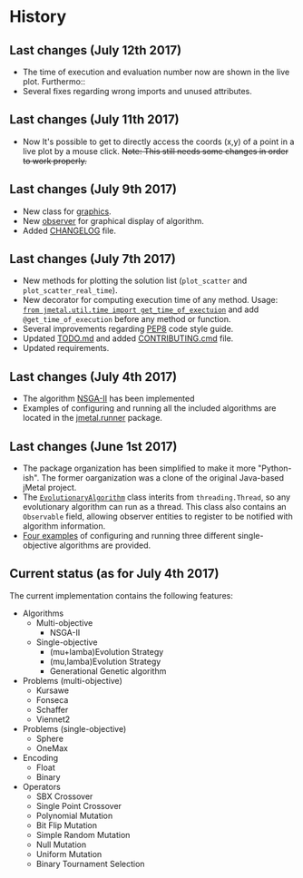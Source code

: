 # History
## Last changes (July 12th 2017)
* The time of execution and evaluation number now are shown in the live plot. Furthermo::
* Several fixes regarding wrong imports and unused attributes.

## Last changes (July 11th 2017)
* Now It's possible to get to directly access the coords (x,y) of a point in a live plot by a mouse click. ~~Note: This still needs some changes in order to work properly.~~

## Last changes (July 9th 2017)
* New class for [graphics](jmetal/util/graphic.py).
* New [observer](jmetal/component/observer.py) for graphical display of algorithm. 
* Added [CHANGELOG](CHANGELOG.md) file.

## Last changes (July 7th 2017)
* New methods for plotting the solution list (`plot_scatter` and `plot_scatter_real_time`).
* New decorator for computing execution time of any method. Usage: [`from jmetal.util.time import get_time_of_exectuion`](jmetal/util/time.py) and add `@get_time_of_execution` before any method or function.
* Several improvements regarding [PEP8](resources/pages/code_style.md) code style guide.
* Updated [TODO.md](TODO.md) and added [CONTRIBUTING.cmd](CONTRIBUTING.md) file. 
* Updated requirements.

## Last changes (July 4th 2017)
* The algorithm [NSGA-II](jmetal/algorithm/multiobjective/nsgaii.py) has been implemented
* Examples of configuring and running all the included algorithms are located in the [jmetal.runner](https://github.com/jMetal/jMetalPy/tree/master/jmetal/runner) package.

## Last changes (June 1st 2017)
* The package organization has been simplified to make it more "Python-ish". The former oarganization was a clone of the original Java-based jMetal project.
* The [`EvolutionaryAlgorithm`](jmetal/core/algorithm.py) class interits from `threading.Thread`, so any evolutionary algorithm can run as a thread. This class also contains an `Observable` field, allowing observer entities to register to be notified with algorithm information. 
* [Four examples](jmetal/runner) of configuring and running three different single-objective algorithms are provided.

## Current status (as for July 4th 2017)
The current implementation contains the following features: 
* Algorithms
  * Multi-objective
    * NSGA-II
  * Single-objective
    * (mu+lamba)Evolution Strategy
    * (mu,lamba)Evolution Strategy
    * Generational Genetic algorithm
* Problems (multi-objective)
  * Kursawe
  * Fonseca
  * Schaffer
  * Viennet2
* Problems (single-objective)
  * Sphere
  * OneMax
* Encoding
  * Float
  * Binary
* Operators
  * SBX Crossover
  * Single Point Crossover
  * Polynomial Mutation
  * Bit Flip Mutation
  * Simple Random Mutation
  * Null Mutation
  * Uniform Mutation
  * Binary Tournament Selection